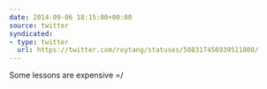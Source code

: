 ```yaml
---
date: 2014-09-06 18:15:00+00:00
source: twitter
syndicated:
- type: twitter
  url: https://twitter.com/roytang/statuses/508317456939511808/
---
```


Some lessons are expensive =/